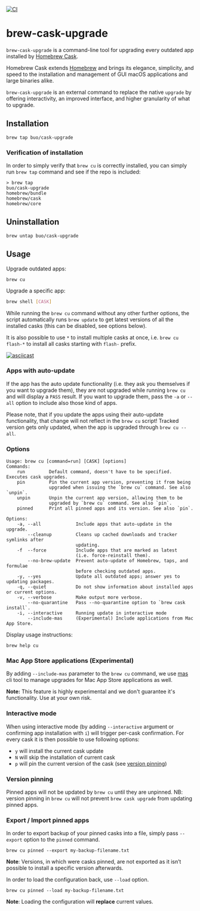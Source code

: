[![CI](https://github.com/buo/homebrew-cask-upgrade/actions/workflows/ci.yml/badge.svg)](https://github.com/buo/homebrew-cask-upgrade/actions/workflows/ci.yml)


# brew-cask-upgrade

`brew-cask-upgrade` is a command-line tool for upgrading every outdated app
installed by [Homebrew Cask](https://github.com/Homebrew/homebrew-cask).

Homebrew Cask extends [Homebrew](http://brew.sh) and brings its elegance, simplicity, and speed to the installation and management of GUI macOS applications and large binaries alike.

`brew-cask-upgrade` is an external command to replace the native `upgrade` by offering interactivity, an improved interface, and higher granularity of what to upgrade.

## Installation

```shell
brew tap buo/cask-upgrade
```

### Verification of installation
In order to simply verify that `brew cu` is correctly installed, you can simply run `brew tap` command and see if the repo is included:

```shell
> brew tap
buo/cask-upgrade
homebrew/bundle
homebrew/cask
homebrew/core
```

## Uninstallation

```shell
brew untap buo/cask-upgrade
```

## Usage

Upgrade outdated apps:

```shell
brew cu
```

Upgrade a specific app:

```bash
brew shell [CASK]
```

While running the `brew cu` command without any other further options, the script automatically runs `brew update` to get
latest versions of all the installed casks (this can be disabled, see options below).

It is also possible to use `*` to install multiple casks at once, i.e. `brew cu flash-*` to install all casks starting with `flash-` prefix.

[![asciicast](https://asciinema.org/a/DlXUmiFFVnDhIDe2tCGo3ecLW.png)](https://asciinema.org/a/DlXUmiFFVnDhIDe2tCGo3ecLW)

### Apps with auto-update

If the app has the auto update functionality (i.e. they ask you themselves if you want to upgrade them), they are not
upgraded while running `brew cu` and will display a `PASS` result. If you want to upgrade them, pass the `-a` or `--all` option to include also those kind of apps.

Please note, that if you update the apps using their auto-update functionality, that change will not reflect in the
`brew cu` script! Tracked version gets only updated, when the app is upgraded through `brew cu --all`.

### Options

```text
Usage: brew cu [command=run] [CASK] [options]
Commands:
    run         Default command, doesn't have to be specified. Executes cask upgrades.
    pin         Pin the current app version, preventing it from being 
                upgraded when issuing the `brew cu` command. See also `unpin`.
    unpin       Unpin the current app version, allowing them to be 
                upgraded by `brew cu` command. See also `pin`.
    pinned      Print all pinned apps and its version. See also `pin`.

Options:
    -a, --all             Include apps that auto-update in the upgrade.
        --cleanup         Cleans up cached downloads and tracker symlinks after
                          updating.
    -f  --force           Include apps that are marked as latest
                          (i.e. force-reinstall them).
        --no-brew-update  Prevent auto-update of Homebrew, taps, and formulae
                          before checking outdated apps.
    -y, --yes             Update all outdated apps; answer yes to updating packages.
    -q, --quiet           Do not show information about installed apps or current options.
    -v, --verbose         Make output more verbose.
        --no-quarantine   Pass --no-quarantine option to `brew cask install`.
    -i, --interactive     Running update in interactive mode
        --include-mas     (Experimental) Include applications from Mac App Store.    
```

Display usage instructions:
```shell
brew help cu
```

### Mac App Store applications (Experimental)
By adding `--include-mas` parameter to the `brew cu` command, we use [mas](https://github.com/mas-cli/mas/) cli tool to manage
upgrades for Mac App Store applications as well.

**Note:** This feature is highly experimental and we don't guarantee it's functionality. Use at your own risk. 

### Interactive mode

When using interactive mode (by adding `--interactive` argument or confirming app installation with `i`) will trigger per-cask confirmation.
For every cask it is then possible to use following options:
- `y` will install the current cask update
- `N` will skip the installation of current cask
- `p` will pin the current version of the cask (see [version pinning](#version-pinning))

### Version pinning

Pinned apps will not be updated by `brew cu` until they are unpinned.
NB: version pinning in `brew cu` will not prevent `brew cask upgrade` from updating pinned apps.

### Export / Import pinned apps

In order to export backup of your pinned casks into a file, simply pass `--export` option to the `pinned` command.
```shell
brew cu pinned --export my-backup-filename.txt
```
**Note**: Versions, in which were casks pinned, are not exported as it isn’t possible to install a specific version afterwards. 

In order to load the configuration back, use `--load` option.
```shell
brew cu pinned --load my-backup-filename.txt
```
**Note**: Loading the configuration will **replace** current values.
